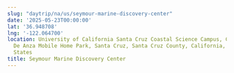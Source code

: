 ```yaml
---
slug: "daytrip/na/us/seymour-marine-discovery-center"
date: '2025-05-23T00:00:00'
lat: '36.948708'
lng: '-122.064700'
location: University of California Santa Cruz Coastal Science Campus, Cascade Drive,
  De Anza Mobile Home Park, Santa Cruz, Santa Cruz County, California, 95061, United
  States
title: Seymour Marine Discovery Center
---
```



